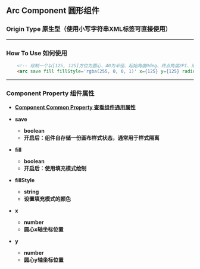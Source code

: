 ## Arc Component 圆形组件


### Origin Type 原生型（使用小写字符串XML标签可直接使用）

---

### How To Use 如何使用

``` html
    <!-- 绘制一个以[125, 125]方位为圆心、40为半径、起始角度0deg、终点角度2PI、顺时针方向、颜色为红色的圆形图案 -->
    <arc save fill fillStyle='rgba(255, 0, 0, 1)' x={125} y={125} radius={40} sAngle={0} eAngle={Math.PI * 2} counterclockwise={false}/>
```

---

### Component Property 组件属性

- [**Component Common Property 查看组件通用属性**](https://wvooovw.github.io/20240601x001/doc/ComponentCommonProperty)

- **save**
  - **boolean**
  - **开启后：组件自存储一份画布样式状态，通常用于样式隔离**

- **fill**
  - **boolean**
  - **开启后：使用填充模式绘制**

- **fillStyle**
  - **string**
  - **设置填充模式的颜色**

- **x**
  - **number**
  - **圆心x轴坐标位置**

- **y**
  - **number**
  - **圆心y轴坐标位置**

